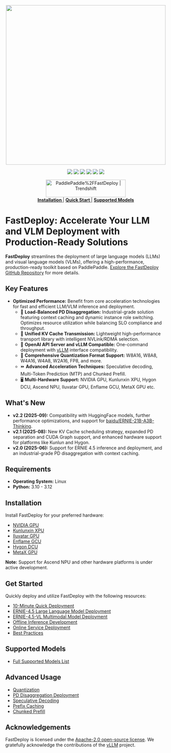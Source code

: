 <p align="center">
  <a href="https://github.com/PaddlePaddle/FastDeploy/releases"><img src="https://github.com/user-attachments/assets/42b0039f-39e3-4279-afda-6d1865dfbffb" width="500"></a>
</p>
<p align="center">
    <a href=""><img src="https://img.shields.io/badge/python-3.10-aff.svg"></a>
    <a href=""><img src="https://img.shields.io/badge/os-linux-pink.svg"></a>
    <a href="https://github.com/PaddlePaddle/FastDeploy/graphs/contributors"><img src="https://img.shields.io/github/contributors/PaddlePaddle/FastDeploy?color=9ea"></a>
    <a href="https://github.com/PaddlePaddle/FastDeploy/commits"><img src="https://img.shields.io/github/commit-activity/m/PaddlePaddle/FastDeploy?color=3af"></a>
    <a href="https://github.com/PaddlePaddle/FastDeploy/issues"><img src="https://img.shields.io/github/issues/PaddlePaddle/FastDeploy?color=9cc"></a>
    <a href="https://github.com/PaddlePaddle/FastDeploy/stargazers"><img src="https://img.shields.io/github/stars/PaddlePaddle/FastDeploy?color=ccf"></a>
</p>

<p align="center">
     <a href="https://trendshift.io/repositories/4046" target="_blank"><img src="https://trendshift.io/api/badge/repositories/4046" alt="PaddlePaddle%2FFastDeploy | Trendshift" style="width: 250px; height: 55px;" width="250" height="55"/></a></br>
    <a href="https://paddlepaddle.github.io/FastDeploy/get_started/installation/nvidia_gpu/"><b> Installation </b></a>
    |
    <a href="https://paddlepaddle.github.io/FastDeploy/get_started/quick_start"><b> Quick Start </b></a>
    |
    <a href="https://paddlepaddle.github.io/FastDeploy/supported_models/"><b> Supported Models </b></a>
</p>

# FastDeploy: Accelerate Your LLM and VLM Deployment with Production-Ready Solutions

**FastDeploy** streamlines the deployment of large language models (LLMs) and visual language models (VLMs), offering a high-performance, production-ready toolkit based on PaddlePaddle. [Explore the FastDeploy GitHub Repository](https://github.com/PaddlePaddle/FastDeploy) for more details.

## Key Features

*   **Optimized Performance:** Benefit from core acceleration technologies for fast and efficient LLM/VLM inference and deployment.
    *   🚀 **Load-Balanced PD Disaggregation:** Industrial-grade solution featuring context caching and dynamic instance role switching. Optimizes resource utilization while balancing SLO compliance and throughput.
    *   🔄 **Unified KV Cache Transmission:** Lightweight high-performance transport library with intelligent NVLink/RDMA selection.
    *   🤝 **OpenAI API Server and vLLM Compatible:** One-command deployment with [vLLM](https://github.com/vllm-project/vllm/) interface compatibility.
    *   🧮 **Comprehensive Quantization Format Support:** W8A16, W8A8, W4A16, W4A8, W2A16, FP8, and more.
    *   ⏩ **Advanced Acceleration Techniques:** Speculative decoding, Multi-Token Prediction (MTP) and Chunked Prefill.
    *   🖥️ **Multi-Hardware Support:** NVIDIA GPU, Kunlunxin XPU, Hygon DCU, Ascend NPU, Iluvatar GPU, Enflame GCU, MetaX GPU etc.

## What's New

*   **v2.2 (2025-09):**  Compatibility with HuggingFace models, further performance optimizations, and support for [baidu/ERNIE-21B-A3B-Thinking](https://huggingface.co/baidu/ERNIE-4.5-21B-A3B-Thinking).
*   **v2.1 (2025-08):**  New KV Cache scheduling strategy, expanded PD separation and CUDA Graph support, and enhanced hardware support for platforms like Kunlun and Hygon.
*   **v2.0 (2025-06):**  Support for ERNIE 4.5 inference and deployment, and an industrial-grade PD disaggregation with context caching.

## Requirements

*   **Operating System:** Linux
*   **Python:** 3.10 - 3.12

## Installation

Install FastDeploy for your preferred hardware:

*   [NVIDIA GPU](https://paddlepaddle.github.io/FastDeploy/get_started/installation/nvidia_gpu/)
*   [Kunlunxin XPU](https://paddlepaddle.github.io/FastDeploy/get_started/installation/kunlunxin_xpu/)
*   [Iluvatar GPU](https://paddlepaddle.github.io/FastDeploy/get_started/installation/iluvatar_gpu/)
*   [Enflame GCU](https://paddlepaddle.github.io/FastDeploy/get_started/installation/Enflame_gcu/)
*   [Hygon DCU](https://paddlepaddle.github.io/FastDeploy/get_started/installation/hygon_dcu/)
*   [MetaX GPU](https://paddlepaddle.github.io/FastDeploy/get_started/installation/metax_gpu/)

**Note:**  Support for Ascend NPU and other hardware platforms is under active development.

## Get Started

Quickly deploy and utilize FastDeploy with the following resources:

*   [10-Minute Quick Deployment](https://paddlepaddle.github.io/FastDeploy/get_started/quick_start)
*   [ERNIE-4.5 Large Language Model Deployment](https://paddlepaddle.github.io/FastDeploy/get_started/ernie-4.5.md)
*   [ERNIE-4.5-VL Multimodal Model Deployment](https://paddlepaddle.github.io/FastDeploy/get_started/ernie-4.5-vl.md)
*   [Offline Inference Development](https://paddlepaddle.github.io/FastDeploy/offline_inference.md)
*   [Online Service Deployment](https://paddlepaddle.github.io/FastDeploy/online_serving/README.md)
*   [Best Practices](https://paddlepaddle.github.io/FastDeploy/best_practices/README.md)

## Supported Models

*   [Full Supported Models List](https://paddlepaddle.github.io/FastDeploy/supported_models.md)

## Advanced Usage

*   [Quantization](https://paddlepaddle.github.io/FastDeploy/quantization/README.md)
*   [PD Disaggregation Deployment](https://paddlepaddle.github.io/FastDeploy/features/disaggregated.md)
*   [Speculative Decoding](https://paddlepaddle.github.io/FastDeploy/features/speculative_decoding.md)
*   [Prefix Caching](https://paddlepaddle.github.io/FastDeploy/features/prefix_caching.md)
*   [Chunked Prefill](https://paddlepaddle.github.io/FastDeploy/features/chunked_prefill.md)

## Acknowledgements

FastDeploy is licensed under the [Apache-2.0 open-source license](./LICENSE).  We gratefully acknowledge the contributions of the [vLLM](https://github.com/vllm-project/vllm) project.